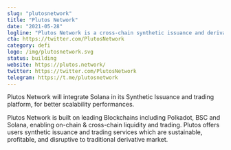 ```yaml
---
slug: "plutosnetwork"
title: "Plutos Network"
date: "2021-05-28"
logline: "Plutos Network is a cross-chain synthetic issuance and derivative trading platform which introduces mining incentives and Staking rewards to users."
cta: https://twitter.com/PlutosNetwork
category: defi
logo: /img/plutosnetwork.svg
status: building
website: https://plutos.network/
twitter: https://twitter.com/PlutosNetwork
telegram: https://t.me/plutosnetwork
---
```


Plutos Network will integrate Solana in its Synthetic Issuance and trading platform, for better scalability performances.

Plutos Network is built on leading Blockchains including Polkadot, BSC and Solana, enabling on-chain & cross-chain liquidity and trading. Plutos offers users synthetic issuance and trading services which are sustainable, profitable, and disruptive to traditional derivative market.
